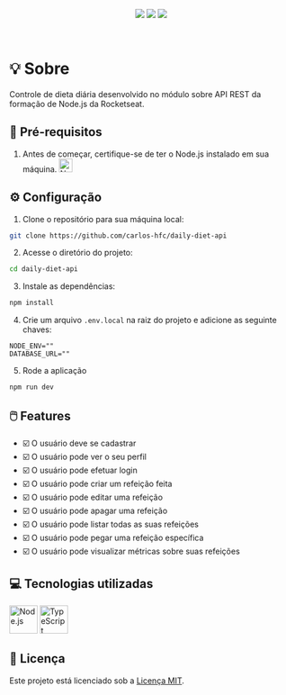 <p align="center">
  <img src="https://img.shields.io/badge/node-v18.18.2-339933?style=flat&logo=nodedotjs&logoColor=%23339933" />
  <img src="https://img.shields.io/badge/npm-v9.8.1-CB3837?style=flat&logo=npm" />
  <img src="https://img.shields.io/badge/feito_por-Carlos_Faustino-black" />
</p>

<br/>

# :bulb: Sobre

Controle de dieta diária desenvolvido no módulo sobre API REST da formação de Node.js da Rocketseat.

## :page_with_curl: Pré-requisitos

1. Antes de começar, certifique-se de ter o Node.js instalado em sua máquina. 
    <a href="https://nodejs.org">
      <img width="24" src="https://user-images.githubusercontent.com/25181517/183568594-85e280a7-0d7e-4d1a-9028-c8c2209e073c.png" alt="Node.js" title="Node.js"/>
    </a>

## :gear: Configuração

1. Clone o repositório para sua máquina local:

```bash
git clone https://github.com/carlos-hfc/daily-diet-api
```

2. Acesse o diretório do projeto:

```bash
cd daily-diet-api
```

3. Instale as dependências:

```bash
npm install
```

4. Crie um arquivo `.env.local` na raiz do projeto e adicione as seguinte chaves:

```env
NODE_ENV=""
DATABASE_URL=""
```

5. Rode a aplicação

```bash
npm run dev
```

## :computer_mouse: Features

- :ballot_box_with_check: O usuário deve se cadastrar
- :ballot_box_with_check: O usuário pode ver o seu perfil
- :ballot_box_with_check: O usuário pode efetuar login
- :ballot_box_with_check: O usuário pode criar um refeição feita
- :ballot_box_with_check: O usuário pode editar uma refeição
- :ballot_box_with_check: O usuário pode apagar uma refeição
- :ballot_box_with_check: O usuário pode listar todas as suas refeições
- :ballot_box_with_check: O usuário pode pegar uma refeição específica
- :ballot_box_with_check: O usuário pode visualizar métricas sobre suas refeições

## :computer: Tecnologias utilizadas

<p float="left">
  <img width="50" src="https://user-images.githubusercontent.com/25181517/183568594-85e280a7-0d7e-4d1a-9028-c8c2209e073c.png" alt="Node.js" title="Node.js"/>
  <img width="50" src="https://user-images.githubusercontent.com/25181517/183890598-19a0ac2d-e88a-4005-a8df-1ee36782fde1.png" alt="TypeScript" title="TypeScript"/>
</p>

## :page_facing_up: Licença

Este projeto está licenciado sob a [Licença MIT](LICENSE).